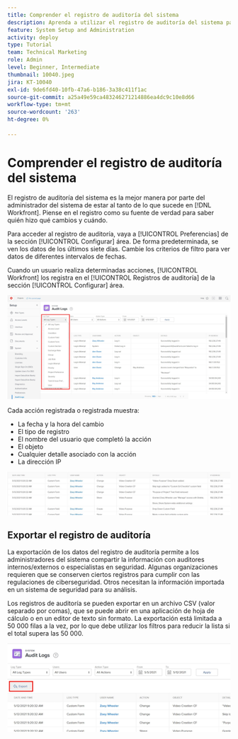 ```yaml
---
title: Comprender el registro de auditoría del sistema
description: Aprenda a utilizar el registro de auditoría del sistema para revisar cuándo se realizaron cambios y cuándo se agregaron elementos.
feature: System Setup and Administration
activity: deploy
type: Tutorial
team: Technical Marketing
role: Admin
level: Beginner, Intermediate
thumbnail: 10040.jpeg
jira: KT-10040
exl-id: 9de6fd40-10fb-47a6-b186-3a38c411f1ac
source-git-commit: a25a49e59ca483246271214886ea4dc9c10e8d66
workflow-type: tm+mt
source-wordcount: '263'
ht-degree: 0%

---
```


# Comprender el registro de auditoría del sistema

El registro de auditoría del sistema es la mejor manera por parte del administrador del sistema de estar al tanto de lo que sucede en [!DNL Workfront]. Piense en el registro como su fuente de verdad para saber quién hizo qué cambios y cuándo.

Para acceder al registro de auditoría, vaya a [!UICONTROL Preferencias] de la sección [!UICONTROL Configurar] área. De forma predeterminada, se ven los datos de los últimos siete días. Cambie los criterios de filtro para ver datos de diferentes intervalos de fechas.

Cuando un usuario realiza determinadas acciones, [!UICONTROL Workfront] los registra en el [!UICONTROL Registros de auditoría] de la sección [!UICONTROL Configurar] área.

![[!UICONTROL Tipo de registro] menú desplegable de la pestaña [!UICONTROL Registros de auditoría] página en [!UICONTROL Configurar]](assets/admin-fund-audit-log-1.png)

Cada acción registrada o registrada muestra:

* La fecha y la hora del cambio
* El tipo de registro
* El nombre del usuario que completó la acción
* El objeto
* Cualquier detalle asociado con la acción
* La dirección IP

![[!UICONTROL Registro de auditoría] lista](assets/admin-fund-audit-log-2.JPG)

## Exportar el registro de auditoría

La exportación de los datos del registro de auditoría permite a los administradores del sistema compartir la información con auditores internos/externos o especialistas en seguridad. Algunas organizaciones requieren que se conserven ciertos registros para cumplir con las regulaciones de ciberseguridad. Otros necesitan la información importada en un sistema de seguridad para su análisis.

Los registros de auditoría se pueden exportar en un archivo CSV (valor separado por comas), que se puede abrir en una aplicación de hoja de cálculo o en un editor de texto sin formato. La exportación está limitada a 50 000 filas a la vez, por lo que debe utilizar los filtros para reducir la lista si el total supera las 50 000.

![[!UICONTROL Exportar] botón activado [!UICONTROL Registros de auditoría] página](assets/admin-fund-audit-log-3.png)

<!---
learn more URLs
Audit logs
Managing audit logs
--->
